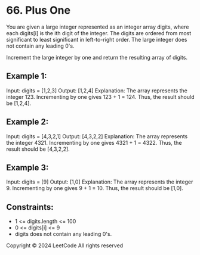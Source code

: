 # 66. Plus One
You are given a large integer represented as an integer array digits, where each digits[i] is the ith digit of the
integer. The digits are ordered from most significant to least significant in left-to-right order. The large integer
does not contain any leading 0's.

Increment the large integer by one and return the resulting array of digits.

## Example 1:
Input: digits = [1,2,3]
Output: [1,2,4]
Explanation: The array represents the integer 123.
Incrementing by one gives 123 + 1 = 124.
Thus, the result should be [1,2,4].

## Example 2:
Input: digits = [4,3,2,1]
Output: [4,3,2,2]
Explanation: The array represents the integer 4321.
Incrementing by one gives 4321 + 1 = 4322.
Thus, the result should be [4,3,2,2].

## Example 3:
Input: digits = [9]
Output: [1,0]
Explanation: The array represents the integer 9.
Incrementing by one gives 9 + 1 = 10.
Thus, the result should be [1,0].

## Constraints:
- 1 <= digits.length <= 100
- 0 <= digits[i] <= 9
- digits does not contain any leading 0's.

Copyright ©️ 2024 LeetCode All rights reserved
